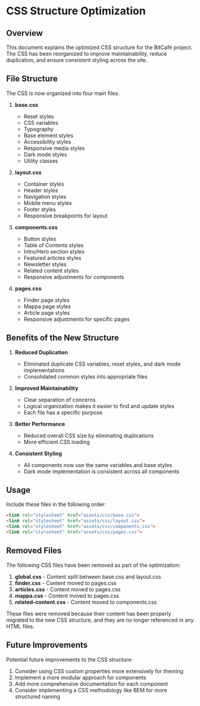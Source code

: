 # CSS Structure Optimization

## Overview
This document explains the optimized CSS structure for the BitCafé project. The CSS has been reorganized to improve maintainability, reduce duplication, and ensure consistent styling across the site.

## File Structure
The CSS is now organized into four main files:

1. **base.css**
   - Reset styles
   - CSS variables
   - Typography
   - Base element styles
   - Accessibility styles
   - Responsive media styles
   - Dark mode styles
   - Utility classes

2. **layout.css**
   - Container styles
   - Header styles
   - Navigation styles
   - Mobile menu styles
   - Footer styles
   - Responsive breakpoints for layout

3. **components.css**
   - Button styles
   - Table of Contents styles
   - Intro/Hero section styles
   - Featured articles styles
   - Newsletter styles
   - Related content styles
   - Responsive adjustments for components

4. **pages.css**
   - Finder page styles
   - Mappa page styles
   - Article page styles
   - Responsive adjustments for specific pages

## Benefits of the New Structure

1. **Reduced Duplication**
   - Eliminated duplicate CSS variables, reset styles, and dark mode implementations
   - Consolidated common styles into appropriate files

2. **Improved Maintainability**
   - Clear separation of concerns
   - Logical organization makes it easier to find and update styles
   - Each file has a specific purpose

3. **Better Performance**
   - Reduced overall CSS size by eliminating duplications
   - More efficient CSS loading

4. **Consistent Styling**
   - All components now use the same variables and base styles
   - Dark mode implementation is consistent across all components

## Usage
Include these files in the following order:

```html
<link rel="stylesheet" href="assets/css/base.css">
<link rel="stylesheet" href="assets/css/layout.css">
<link rel="stylesheet" href="assets/css/components.css">
<link rel="stylesheet" href="assets/css/pages.css">
```

## Removed Files
The following CSS files have been removed as part of the optimization:

1. **global.css** - Content split between base.css and layout.css
2. **finder.css** - Content moved to pages.css
3. **articles.css** - Content moved to pages.css
4. **mappa.css** - Content moved to pages.css
5. **related-content.css** - Content moved to components.css

These files were removed because their content has been properly migrated to the new CSS structure, and they are no longer referenced in any HTML files.

## Future Improvements
Potential future improvements to the CSS structure:

1. Consider using CSS custom properties more extensively for theming
2. Implement a more modular approach for components
3. Add more comprehensive documentation for each component
4. Consider implementing a CSS methodology like BEM for more structured naming
